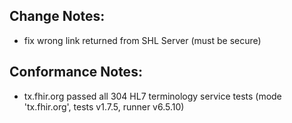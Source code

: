 ## Change Notes:

* fix wrong link returned from SHL Server (must be secure)

## Conformance Notes:

* tx.fhir.org passed all 304 HL7 terminology service tests (mode 'tx.fhir.org', tests v1.7.5, runner v6.5.10)
